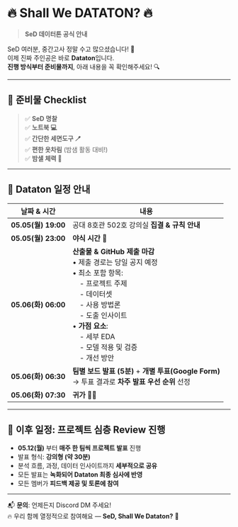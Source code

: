 # 🔥 Shall We DATATON? 🔥  
> **SeD 데이터톤 공식 안내**
 
SeD 여러분, 중간고사 정말 수고 많으셨습니다! 🙌  
이제 진짜 주인공은 바로 **Dataton**입니다.  
**진행 방식부터 준비물까지**, 아래 내용을 꼭 확인해주세요! 🔍

---

## 🧰 준비물 Checklist

> ✅ **SeD 명찰**  
> ✅ **노트북 💻**  
> ✅ **간단한 세면도구 🪥**  
> ✅ **편한 옷차림** (밤샘 활동 대비!)  
> ✅ **밤샐 체력 💪**

---

## 🧠 Dataton 일정 안내

| 날짜 & 시간 | 내용 |
|--------------|------|
| **05.05(월) 19:00** | 공대 8호관 502호 강의실 **집결 & 규칙 안내** |
| **05.05(월) 23:00** | **야식 시간 🍜** |
| **05.06(화) 06:00** | **산출물 & GitHub 제출 마감**<br>• 제출 경로는 당일 공지 예정<br>• 최소 포함 항목:<br> - 프로젝트 주제<br> - 데이터셋<br> - 사용 방법론<br> - 도출 인사이트<br>• **가점 요소**:<br> - 세부 EDA<br> - 모델 적용 및 검증<br> - 개선 방안 |
| **05.06(화) 06:30** | **팀별 보드 발표 (5분)** + **개별 투표(Google Form)**<br>→ 투표 결과로 **차주 발표 우선 순위** 선정 |
| **05.06(화) 07:30** | **귀가 🏡💤** |

---

## 🧾 이후 일정: 프로젝트 심층 Review 진행

- **05.12(월)** 부터 **매주 한 팀씩 프로젝트 발표** 진행
- 발표 형식: **강의형 (약 30분)**  
- 분석 흐름, 과정, 데이터 인사이트까지 **세부적으로 공유**
- 모든 발표는 **녹화되어 Dataton 최종 심사에 반영**
- 모든 멤버가 **피드백 제공 및 토론에 참여**

---

📬 **문의**: 언제든지 Discord DM 주세요!  
🔥 우리 함께 열정적으로 참여해요 — **SeD, Shall We Dataton?** 💪
